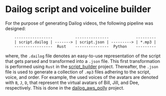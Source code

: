 # Dailog script and voiceline builder

For the purpose of generating Dailog videos, the following pipeline was designed:
```
    -----------------          ---------------            ---------
    | script.dailog | -------> | script.json | ---------> | *.mp3 |
    -----------------  Rust    ---------------  Python    ---------
```
where, the `.dailog` file denotes an easy-to-use representation of the script that gets parsed and transformed into a `.json` file. This first transformation is performed using `Rust` in the [script_builder](./script_builder/) project. Thereafter, the `.json` file is used to generate a collection of `.mp3` files adhering to the script, voice, and order. For example, the used voices of the avatars are denoted with `B`, `J`, `D`, that represent the virtual avatars of Bill, Jill, and Dee, respectively. This is done in the [dailog_aws_polly](./dailog_aws_polly/) project.   
